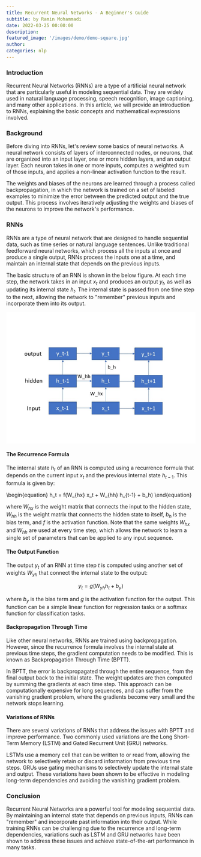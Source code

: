 ```yaml
---
title: Recurrent Neural Networks - A Beginner's Guide
subtitle: by Ramin Mohammadi
date: 2022-03-25 00:00:00
description: 
featured_image: '/images/demo/demo-square.jpg'
author: 
categories: nlp
---
```


### Introduction
Recurrent Neural Networks (RNNs) are a type of artificial neural network that are particularly useful in modeling sequential data. They are widely used in natural language processing, speech recognition, image captioning, and many other applications. In this article, we will provide an introduction to RNNs, explaining the basic concepts and mathematical expressions involved.

### Background
Before diving into RNNs, let's review some basics of neural networks. A neural network consists of layers of interconnected nodes, or neurons, that are organized into an input layer, one or more hidden layers, and an output layer. Each neuron takes in one or more inputs, computes a weighted sum of those inputs, and applies a non-linear activation function to the result.

The weights and biases of the neurons are learned through a process called backpropagation, in which the network is trained on a set of labeled examples to minimize the error between the predicted output and the true output. This process involves iteratively adjusting the weights and biases of the neurons to improve the network's performance.

### RNNs
RNNs are a type of neural network that are designed to handle sequential data, such as time series or natural language sentences. Unlike traditional feedforward neural networks, which process all the inputs at once and produce a single output, RNNs process the inputs one at a time, and maintain an internal state that depends on the previous inputs.

The basic structure of an RNN is shown in the below figure. At each time step, the network takes in an input $x_t$ and produces an output $y_t$, as well as updating its internal state $h_t$. The internal state is passed from one time step to the next, allowing the network to "remember" previous inputs and incorporate them into its output.

<p align='center'>
<img src="/images/Posts/NLP/rnn.jpg"
style="display: block;
margin-left: auto;
margin-right: auto; height:350px;width:600px" />
</p>


#### The Recurrence Formula
The internal state $h_t$ of an RNN is computed using a recurrence formula that depends on the current input $x_t$ and the previous internal state $h_{t-1}$. This formula is given by:

\begin{equation}
h_t = f(W_{hx} x_t + W_{hh} h_{t-1} + b_h)
\end{equation}

where $W_{hx}$ is the weight matrix that connects the input to the hidden state, $W_{hh}$ is the weight matrix that connects the hidden state to itself, $b_h$ is the bias term, and $f$ is the activation function. Note that the same weights $W_{hx}$ and $W_{hh}$ are used at every time step, which allows the network to learn a single set of parameters that can be applied to any input sequence.

#### The Output Function
The output $y_t$ of an RNN at time step $t$ is computed using another set of weights $W_{yh}$ that connect the internal state to the output:

$$
y_t = g(W_{yh} h_t + b_y)
$$

where $b_y$ is the bias term and $g$ is the activation function for the output. This function can be a simple linear function for regression tasks or a softmax function for classification tasks.

#### Backpropagation Through Time
Like other neural networks, RNNs are trained using backpropagation. However, since the recurrence formula involves the internal state at previous time steps, the gradient computation needs to be modified. This is known as Backpropagation Through Time (BPTT).

In BPTT, the error is backpropagated through the entire sequence, from the final output back to the initial state. The weight updates are then computed by summing the gradients at each time step. This approach can be computationally expensive for long sequences, and can suffer from the vanishing gradient problem, where the gradients become very small and the network stops learning.

#### Variations of RNNs
There are several variations of RNNs that address the issues with BPTT and improve performance. Two commonly used variations are the Long Short-Term Memory (LSTM) and Gated Recurrent Unit (GRU) networks.

LSTMs use a memory cell that can be written to or read from, allowing the network to selectively retain or discard information from previous time steps. GRUs use gating mechanisms to selectively update the internal state and output. These variations have been shown to be effective in modeling long-term dependencies and avoiding the vanishing gradient problem.

### Conclusion
Recurrent Neural Networks are a powerful tool for modeling sequential data. By maintaining an internal state that depends on previous inputs, RNNs can "remember" and incorporate past information into their output. While training RNNs can be challenging due to the recurrence and long-term dependencies, variations such as LSTM and GRU networks have been shown to address these issues and achieve state-of-the-art performance in many tasks.
